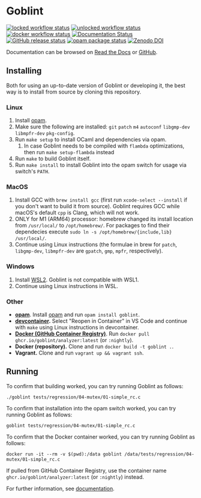 # Goblint

[![locked workflow status](https://github.com/goblint/analyzer/actions/workflows/locked.yml/badge.svg)](https://github.com/goblint/analyzer/actions/workflows/locked.yml)
[![unlocked workflow status](https://github.com/goblint/analyzer/actions/workflows/unlocked.yml/badge.svg)](https://github.com/goblint/analyzer/actions/workflows/unlocked.yml)
[![docker workflow status](https://github.com/goblint/analyzer/actions/workflows/docker.yml/badge.svg)](https://github.com/goblint/analyzer/actions/workflows/docker.yml)
[![Documentation Status](https://readthedocs.org/projects/goblint/badge/?version=latest)](https://goblint.readthedocs.io/en/latest/?badge=latest)  
[![GitHub release status](https://img.shields.io/github/v/release/goblint/analyzer)](https://github.com/goblint/analyzer/releases)
[![opam package status](https://badgen.net/opam/v/goblint)](https://opam.ocaml.org/packages/goblint)
[![Zenodo DOI](https://zenodo.org/badge/2066905.svg)](https://zenodo.org/badge/latestdoi/2066905)

Documentation can be browsed on [Read the Docs](https://goblint.readthedocs.io/en/latest/) or [GitHub](./docs/).

## Installing

Both for using an up-to-date version of Goblint or developing it, the best way is to install from source by cloning this repository.

### Linux

1. Install [opam](https://opam.ocaml.org/doc/Install.html).
2. Make sure the following are installed: `git` `patch` `m4` `autoconf` `libgmp-dev` `libmpfr-dev` `pkg-config`.
3. Run `make setup` to install OCaml and dependencies via opam.
   1. In case Goblint needs to be compiled with `flambda` optimizations, then run `make setup-flambda` instead
4. Run `make` to build Goblint itself.
5. Run `make install` to install Goblint into the opam switch for usage via switch's `PATH`.

### MacOS

1. Install GCC with `brew install gcc` (first run `xcode-select --install` if you don't want to build it from source). Goblint requires GCC while macOS's default `cpp` is Clang, which will not work.
2. ONLY for M1 (ARM64) processor: homebrew changed its install location from `/usr/local/` to `/opt/homebrew/`. For packages to find their dependecies execute `sudo ln -s /opt/homebrew/{include,lib} /usr/local/`.
3. Continue using Linux instructions (the formulae in brew for `patch`, `libgmp-dev`, `libmpfr-dev` are `gpatch`, `gmp`, `mpfr`, respectively).

### Windows

1. Install [WSL2](https://docs.microsoft.com/en-us/windows/wsl/install-win10). Goblint is not compatible with WSL1.
2. Continue using Linux instructions in WSL.

### Other
- **[opam](https://opam.ocaml.org/packages/goblint/)**. Install [opam](https://opam.ocaml.org/doc/Install.html) and run `opam install goblint`.
- **[devcontainer](./.devcontainer/).** Select "Reopen in Container" in VS Code and continue with `make` using Linux instructions in devcontainer.
- **[Docker (GitHub Container Registry)](https://github.com/goblint/analyzer/pkgs/container/analyzer)**. Run `docker pull ghcr.io/goblint/analyzer:latest` (or `:nightly`).
- **Docker (repository).** Clone and run `docker build -t goblint .`.
- **Vagrant.** Clone and run `vagrant up && vagrant ssh`.

## Running

To confirm that building worked, you can try running Goblint as follows:

```
./goblint tests/regression/04-mutex/01-simple_rc.c
```

To confirm that installation into the opam switch worked, you can try running Goblint as follows:

```
goblint tests/regression/04-mutex/01-simple_rc.c
```

To confirm that the Docker container worked, you can try running Goblint as follows:

```
docker run -it --rm -v $(pwd):/data goblint /data/tests/regression/04-mutex/01-simple_rc.c
```

If pulled from GitHub Container Registry, use the container name `ghcr.io/goblint/analyzer:latest` (or `:nightly`) instead.

For further information, see [documentation](https://goblint.readthedocs.io/en/latest/user-guide/running/).

